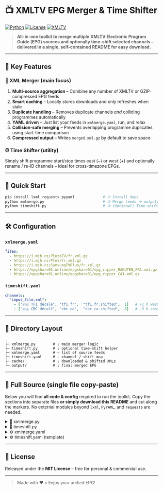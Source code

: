 # 📺 XMLTV EPG Merger & Time Shifter

[![Python](https://img.shields.io/badge/Python-3.6%2B-blue.svg)](https://www.python.org)
[![License](https://img.shields.io/badge/License-MIT-green.svg)](LICENSE)
[![XMLTV](https://img.shields.io/badge/XMLTV-Compatible-orange.svg)](http://xmltv.org)

> **All-in-one toolkit to merge multiple XMLTV Electronic Program Guide (EPG) sources and optionally time-shift selected channels – delivered in a single, self-contained README for easy download.**

---

## 🎯 Key Features

### 🔀 XML Merger (main focus)
1. **Multi-source aggregation** – Combine any number of XMLTV or GZIP-compressed EPG feeds
2. **Smart caching** – Locally stores downloads and only refreshes when stale
3. **Duplicate handling** – Removes duplicate channels *and* colliding programmes automatically
4. **YAML driven** – Just list your feeds in `xmlmerge.yaml`, run, and relax
5. **Collision-safe merging** – Prevents overlapping programme duplicates using start-time comparison
6. **Compressed output** – Writes `merged.xml.gz` by default to save space

### ⏰ Time Shifter (utility)
Simply shift programme start/stop times east (−) or west (+) and optionally rename / re-ID channels – ideal for cross-timezone EPGs.

---

## 🚀 Quick Start
```bash
pip install lxml requests pyyaml             # ① Install deps
python xmlmerge.py                           # ② Merge feeds ➜ output/merged.xml.gz
python timeshift.py                          # ③ (Optional) Time-shift select channels ➜ cache/shift.xml
```

---

## 🛠️ Configuration

### `xmlmerge.yaml`
```yaml
files:
  - https://i.mjh.nz/PlutoTV/fr.xml.gz
  - https://i.mjh.nz/Plex/fr.xml.gz
  - https://i.mjh.nz/SamsungTVPlus/fr.xml.gz
  - https://epgshare01.online/epgshare01/epg_ripper_RAKUTEN_FR1.xml.gz
  - https://epgshare01.online/epgshare01/epg_ripper_CA1.xml.gz
```

### `timeshift.yaml`
```yaml
channels:
  "input_file.xml":
    - ["🇫🇷 TF1 décalé", "tf1.fr",  "tf1.fr.shifted",  1]   # +1 h west ➜ CET → GMT
    - ["🇨🇦 CBC décalé", "cbc.ca",  "cbc.ca.shifted", -3]   # −3 h east ➜ PT → ET
```

---

## 🧩 Directory Layout
```
.
├─ xmlmerge.py        # ⇣ main merger logic
├─ timeshift.py       # ⇣ optional time-shift helper
├─ xmlmerge.yaml      # ⇢ list of source feeds
├─ timeshift.yaml     # ⇢ channel / shift map
├─ cache/             # ⇣ downloaded & shifted XMLs
└─ output/            # ⇣ final merged EPG
```

---

## 📜 Full Source (single file copy-paste)
Below you will find **all code & config** required to run the toolkit. Copy the sections into separate files **or simply download this README** and cut along the markers. No external modules beyond `lxml`, `PyYAML`, and `requests` are needed.

<details>
<summary>📂 xmlmerge.py</summary>

```python
from lxml import etree
import gzip, requests, os, re, sys
from datetime import datetime
from urllib.parse import urlparse
import yaml

updatetime = 20        # hours until refresh
trim = False           # drop past programmes
gzipped = True         # gzip output
output_path = 'output/'
cache_path  = 'cache/'
output = 'merged.xml'  # becomes merged.xml.gz when gzipped
input_file = 'xmlmerge.yaml'

output_programs = []   # {id:[programme,…]}
output_channels = []   # [channel,…]

def read_yaml_input(file_name):
    try:
        with open(file_name, 'rt', encoding='utf-8') as f:
            return yaml.safe_load(f)
    except Exception as e:
        print(f"Error opening {file_name}: {e}")
        sys.exit(e)

def get_file(file_name):
    try:
        return (gzip.open if file_name.endswith('.gz') else open)(file_name, 'rt', encoding='utf-8-sig')
    except Exception as e:
        print(f"Error opening {file_name}: {e}")
        sys.exit(e)

def url_to_filename(url):
    parsed = urlparse(url)
    return re.sub(r'[<>:"/\\|?*]', '_', f"{parsed.netloc}{parsed.path}") or 'default.xml'

def check_fresh(path):
    now = datetime.now().timestamp()
    return os.path.exists(path) and os.path.getmtime(path) + updatetime*3600 > now

def fetch_url(url):
    try:
        r = requests.get(url, timeout=30)
        r.raise_for_status()
        return r.content
    except requests.RequestException as e:
        print(f"Error downloading {url}: {e}")
        return None

def open_xml(source, cache):
    if source.startswith('http'):  # remote
        local = cache + url_to_filename(source)
        if check_fresh(local) or check_fresh(local + '.gz'):
            fp = get_file(local if os.path.exists(local) else local + '.gz')
        else:
            data = fetch_url(source)
            if data is None:
                raise RuntimeError('Download failed')
            path = local + ('' if source.endswith('.gz') else '.gz')
            (open if not source.endswith('.gz') else open)(path, 'wb').write(data if source.endswith('.gz') else gzip.compress(data))
            fp = get_file(path)
    else:  # local path
        fp = get_file(source)
    return etree.parse(fp, etree.XMLParser(recover=True, huge_tree=True, remove_blank_text=True)).getroot()

def merge_sources(path):
    global output_programs, output_channels
    root = open_xml(path, cache_path)
    programs = {}
    for elem in root:
        if elem.tag == 'channel':
            if elem.get('id') not in {c.get('id') for c in output_channels}:
                output_channels.append(elem)
        else:  # programme
            cid = elem.get('channel')
            programs.setdefault(cid, []).append(elem)
    if not output_programs:
        output_programs = programs
    else:
        for cid, plist in programs.items():
            known_starts = {p.get('start') for p in output_programs.get(cid, [])}
            for p in plist:
                if p.get('start') not in known_starts:
                    output_programs.setdefault(cid, []).append(p)

def create_tree():
    root = etree.Element('tv', generator="xmltv-epg-merger")
    for ch in output_channels:
        root.append(ch)
    for plist in output_programs.values():
        root.extend(plist)
    return root

def write_xml(root):
    path = output_path + (output + '.gz' if gzipped else output)
    os.makedirs(output_path, exist_ok=True)
    data = etree.tostring(root, pretty_print=True, xml_declaration=True, encoding='utf-8')
    (gzip.open if gzipped else open)(path, 'wb').write(data)
    print('Wrote', path)

def xmlmerge():
    os.makedirs(cache_path, exist_ok=True)
    files = read_yaml_input(input_file)['files']
    for f in files:
        merge_sources(f)
    write_xml(create_tree())

if __name__ == '__main__':
    xmlmerge()
```
</details>

<details>
<summary>📂 timeshift.py</summary>

```python
from lxml import etree
from datetime import datetime, timedelta
from xmlmerge import open_xml, write_xml, read_yaml_input  # reuse helpers

cache_path  = 'cache/'
output_path = 'cache/'
output_file = output_path + 'shift.xml'

out_root = etree.Element('tv')
out_channels, out_programs = [], []

def modify_programs(plist, new_id, hours):
    for p in plist:
        for tag in ('start', 'stop'):
            dt = datetime.strptime(p.get(tag), '%Y%m%d%H%M%S %z') + timedelta(hours=hours)
            p.set(tag, dt.strftime('%Y%m%d%H%M%S %z'))
        p.set('channel', new_id)
    return plist

def process_file(src, maps):
    root = open_xml(src, cache_path)
    for name, cid, new_id, shift in maps:
        ch_el = root.find(f'.//channel[@id="{cid}"]')
        if ch_el is None:
            print("Channel not found:", cid)
            continue
        ch_el.set('id', new_id)
        ch_el.find('display-name').text = name
        icons = ch_el.findall('icon')
        if len(icons) > 1:
            ch_el.remove(icons[1])
        out_channels.append(ch_el)
        progs = root.findall(f'.//programme[@channel="{cid}"]')
        out_programs.append(modify_programs(progs, new_id, int(shift)))

def timeshift():
    cfg = read_yaml_input('timeshift.yaml')['channels']
    for src, maps in cfg.items():
        process_file(src, maps)
    for ch in out_channels: out_root.append(ch)
    for plist in out_programs: out_root.extend(plist)
    write_xml(output_file, False, out_root)

if __name__ == '__main__':
    timeshift()
```
</details>

<details>
<summary>⚙️ xmlmerge.yaml</summary>

```yaml
files:
  - https://i.mjh.nz/PlutoTV/fr.xml.gz
  - https://i.mjh.nz/Plex/fr.xml.gz
  - https://i.mjh.nz/SamsungTVPlus/fr.xml.gz
  - https://epgshare01.online/epgshare01/epg_ripper_RAKUTEN_FR1.xml.gz
  - https://epgshare01.online/epgshare01/epg_ripper_CA1.xml.gz
```
</details>

<details>
<summary>⚙️ timeshift.yaml (template)</summary>

```yaml
channels:
  "input_file.xml":
    - ["New Channel Name", "orig_channel_id", "new_channel_id", 3]
```
</details>

---

## 🏁 License
Released under the **MIT License** – free for personal & commercial use.

---

> Made with ❤️  •  Enjoy your unified EPG!
